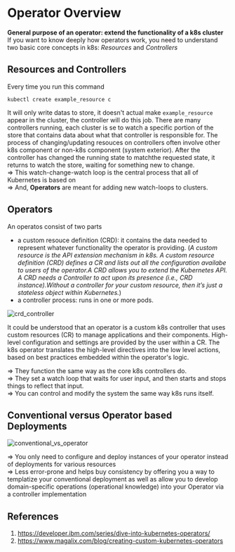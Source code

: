 
# Operator Overview
**General purpose of an operator: extend the functionality of a k8s cluster** <br>
If you want to know deeply how operators work, you need to understand two basic core concepts in k8s: *Resources* and *Controllers*

## Resources and Controllers 

Every time you run this command
```shell
kubectl create example_resource c
```
It will only write datas to store, it doesn't actual make `example_resource` appear in the cluster, the controller will do this job. There are many controllers running,
each cluster is se to watch a specific portion of the store that contains data about what that controller is responsible for.
The process of changing/updating resouces on controllers often involve other k8s component or non-k8s component (system exterior). After the controller has changed the running
state to matchthe requested state, it returns to watch the store, waiting for something new to change. <br>
=> This watch-change-watch loop is the central process that all of Kubernetes is based on <br>
=> And, **Operators** are meant for adding new watch-loops to clusters.

## Operators
An operatos consist of two parts
* a custom resouce definition (CRD): it contains the data needed to represent whatever functionality the operator is providing.
(*A custom resource is the API extension mechanism in k8s. A custom resource definition (CRD) defines a CR and lists out all the configuration availabe to users of the operator.A CRD allows you to extend the Kubernetes API. A CRD needs a Controller to act upon its presence (i.e., CRD instance).Without a controller for your custom resource, then it’s just a stateless object within Kubernetes.*)
* a controller process: runs in one or more pods.

![crd_controller](https://user-images.githubusercontent.com/12546802/127771536-c8865e3f-7ae4-49a1-bea7-7b6464c29901.png)


It could be understood that an operator is a custom k8s controller that uses custom resources (CR) to manage applications and their components. High-level configuration and settings are provided by the user within a CR. The k8s operator translates the high-level directives into the low level actions, based on best practices embedded within the operator's logic. 



=> They function the same way as the core k8s controllers do. <br>
=> They set a watch loop that waits for user input, and then starts and stops things to reflect that input. <br>
=> You can control and modify the system the same way k8s runs itself.

## Conventional versus Operator based Deployments
![conventional_vs_operator](https://user-images.githubusercontent.com/12546802/127771660-94beb894-5141-4afc-9883-5c8a7bc831aa.png)

=> You only need to configure and deploy instances of your operator instead of deployments for various resources <br>
=> Less error-prone and helps buy consistency by offering you a way to templatize your conventional deployment as well as allow you to develop domain-specific operations (operational knowledge) into your Operator via a controller implementation

## References
1. https://developer.ibm.com/series/dive-into-kubernetes-operators/
2. https://www.magalix.com/blog/creating-custom-kubernetes-operators
